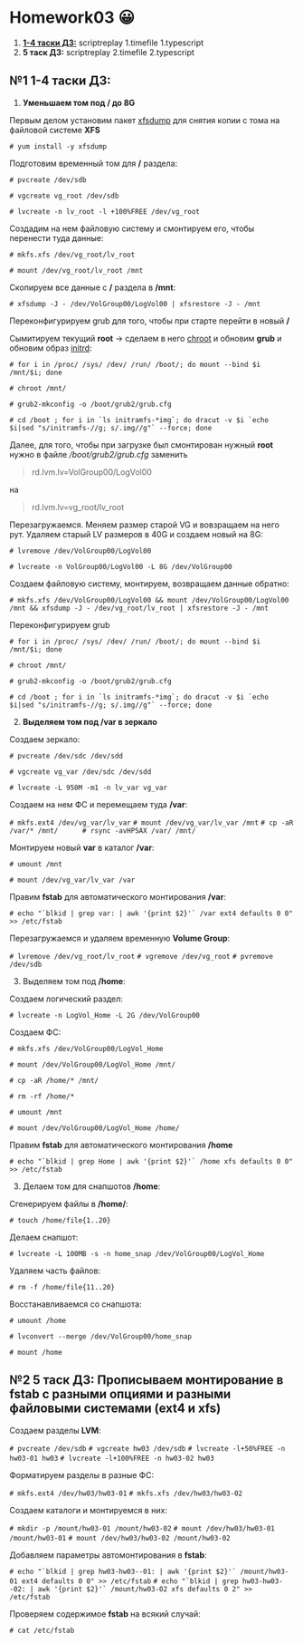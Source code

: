 # Homework03 :grinning:

1. [**1-4 таски ДЗ:**](#1-1-4-%D1%82%D0%B0%D1%81%D0%BA%D0%B8-%D0%B4%D0%B7)
scriptreplay 1.timefile 1.typescript
1. **5 таск ДЗ:**
scriptreplay 2.timefile 2.typescript

## №1 1-4 таски ДЗ:

1. **Уменьшаем том под / до 8G**

Первым делом установим пакет [xfsdump](https://linux.die.net/man/8/xfsdump) для снятия копии с тома на файловой системе **XFS**

`# yum install -y xfsdump`
    
Подготовим временный том для **/** раздела:
   
`# pvcreate /dev/sdb`

`# vgcreate vg_root /dev/sdb`

`# lvcreate -n lv_root -l +100%FREE /dev/vg_root`

Создадим на нем файловую систему и смонтируем его, чтобы перенести туда данные:

`# mkfs.xfs /dev/vg_root/lv_root`

`# mount /dev/vg_root/lv_root /mnt`

Cкопируем все данные с **/** раздела в **/mnt**:

`# xfsdump -J - /dev/VolGroup00/LogVol00 | xfsrestore -J - /mnt`

Переконфигурируем grub для того, чтобы при старте перейти в новый **/**

Сымитируем текущий **root** -> сделаем в него [chroot](https://wiki.archlinux.org/index.php/Chroot_(%D0%A0%D1%83%D1%81%D1%81%D0%BA%D0%B8%D0%B9)) и обновим **grub** и обновим образ [initrd](https://ru.wikipedia.org/wiki/Initrd):

`# for i in /proc/ /sys/ /dev/ /run/ /boot/; do mount --bind $i /mnt/$i; done`

`# chroot /mnt/`

`# grub2-mkconfig -o /boot/grub2/grub.cfg`

```# cd /boot ; for i in `ls initramfs-*img`; do dracut -v $i `echo $i|sed "s/initramfs-//g; s/.img//g"` --force; done```

Далее, для того, чтобы при загрузке был смонтирован нужный **root** нужно в файле */boot/grub2/grub.cfg* заменить

> rd.lvm.lv=VolGroup00/LogVol00

на

> rd.lvm.lv=vg_root/lv_root

Перезагружаемся. Меняем размер старой VG и вовзращаем на него рут. Удаляем старый LV размеров в 40G и создаем новый на 8G:

`# lvremove /dev/VolGroup00/LogVol00`

`# lvcreate -n VolGroup00/LogVol00 -L 8G /dev/VolGroup00`

Создаем файловую систему, монтируем, возвращаем данные обратно:

```# mkfs.xfs /dev/VolGroup00/LogVol00 && mount /dev/VolGroup00/LogVol00 /mnt && xfsdump -J - /dev/vg_root/lv_root | xfsrestore -J - /mnt```

Переконфигурируем grub

`# for i in /proc/ /sys/ /dev/ /run/ /boot/; do mount --bind $i /mnt/$i; done`

`# chroot /mnt/`

`# grub2-mkconfig -o /boot/grub2/grub.cfg`

```# cd /boot ; for i in `ls initramfs-*img`; do dracut -v $i `echo $i|sed "s/initramfs-//g; s/.img//g"` --force; done```

2. **Выделяем том под __/var__ в зеркало**

Создаем зеркало:

`# pvcreate /dev/sdc /dev/sdd`

`# vgcreate vg_var /dev/sdc /dev/sdd`

`# lvcreate -L 950M -m1 -n lv_var vg_var`

Создаем на нем ФС и перемещаем туда **/var**:

`# mkfs.ext4 /dev/vg_var/lv_var`
`# mount /dev/vg_var/lv_var /mnt`
`# cp -aR /var/* /mnt/      # rsync -avHPSAX /var/ /mnt/`

Монтируем новый **var** в каталог **/var**:

`# umount /mnt`

`# mount /dev/vg_var/lv_var /var`

Правим **fstab** для автоматического монтирования **/var**:

```# echo "`blkid | grep var: | awk '{print $2}'` /var ext4 defaults 0 0" >> /etc/fstab```

Перезагружаемся и удаляем временную **Volume Group**:

`# lvremove /dev/vg_root/lv_root`
`# vgremove /dev/vg_root`
`# pvremove /dev/sdb`

3. Выделяем том под **/home**:

Создаем логический раздел:

`# lvcreate -n LogVol_Home -L 2G /dev/VolGroup00`

Создаем ФС:

`# mkfs.xfs /dev/VolGroup00/LogVol_Home`

`# mount /dev/VolGroup00/LogVol_Home /mnt/`

`# cp -aR /home/* /mnt/`

`# rm -rf /home/*`

`# umount /mnt`

`# mount /dev/VolGroup00/LogVol_Home /home/`

Правим **fstab** для автоматического монтирования **/home**

```# echo "`blkid | grep Home | awk '{print $2}'` /home xfs defaults 0 0" >> /etc/fstab```

3. Делаем том для снапшотов **/home**:

Сгенерируем файлы в **/home/**:

`# touch /home/file{1..20}`

Делаем снапшот:

`# lvcreate -L 100MB -s -n home_snap /dev/VolGroup00/LogVol_Home`

Удаляем часть файлов:

`# rm -f /home/file{11..20}`

Восстанавливаемся со снапшота:

`# umount /home`

`# lvconvert --merge /dev/VolGroup00/home_snap`

`# mount /home`

## №2 5 таск ДЗ: Прописываем монтирование в **fstab** с разными опциями и разными файловыми системами (**ext4** и **xfs**)
Создаем разделы **LVM**:

`# pvcreate /dev/sdb`
`# vgcreate hw03 /dev/sdb`
`# lvcreate -l+50%FREE -n hw03-01 hw03`
`# lvcreate -l+100%FREE -n hw03-02 hw03`

Форматируем разделы в разные ФС:

`# mkfs.ext4 /dev/hw03/hw03-01`
`# mkfs.xfs /dev/hw03/hw03-02`

Создаем каталоги и монтируемся в них:

`# mkdir -p /mount/hw03-01 /mount/hw03-02`
`# mount /dev/hw03/hw03-01 /mount/hw03-01`
`# mount /dev/hw03/hw03-02 /mount/hw03-02`

Добавляем параметры автомонтирования в **fstab**:

```# echo "`blkid | grep hw03-hw03--01: | awk '{print $2}'` /mount/hw03-01 ext4 defaults 0 0" >> /etc/fstab```
```# echo "`blkid | grep hw03-hw03--02: | awk '{print $2}'` /mount/hw03-02 xfs defaults 0 2" >> /etc/fstab```

Проверяем содержимое **fstab** на всякий случай:

`# cat /etc/fstab`
